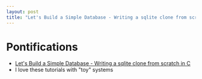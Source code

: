 ```yaml
---
layout: post
title: "Let's Build a Simple Database - Writing a sqlite clone from scratch in C"
---
```


# Pontifications

* [Let's Build a Simple Database - Writing a sqlite clone from scratch in C](https://cstack.github.io/db_tutorial/)
* I love these tutorials with "toy" systems

